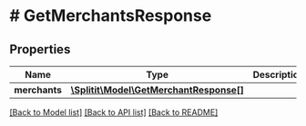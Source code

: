 # # GetMerchantsResponse

## Properties

Name | Type | Description | Notes
------------ | ------------- | ------------- | -------------
**merchants** | [**\Splitit\Model\GetMerchantResponse[]**](GetMerchantResponse.md) |  |

[[Back to Model list]](../../README.md#models) [[Back to API list]](../../README.md#endpoints) [[Back to README]](../../README.md)
